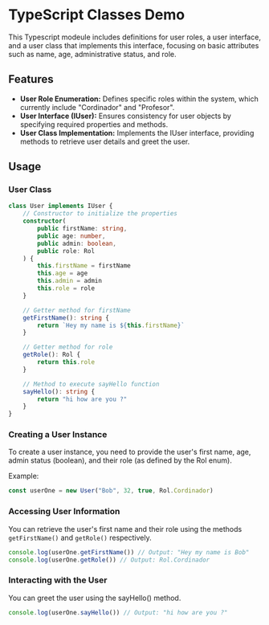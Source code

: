 # TypeScript Classes Demo

This Typescript modeule includes definitions for user roles, a user interface, and a user class that implements this interface, focusing on basic attributes such as name, age, administrative status, and role.

## Features

- **User Role Enumeration:** Defines specific roles within the system, which currently include "Cordinador" and "Profesor".
- **User Interface (IUser):** Ensures consistency for user objects by specifying required properties and methods.
- **User Class Implementation:** Implements the IUser interface, providing methods to retrieve user details and greet the user.

## Usage

### User Class

```typescript
class User implements IUser {
	// Constructor to initialize the properties
	constructor(
		public firstName: string,
		public age: number,
		public admin: boolean,
		public role: Rol
	) {
		this.firstName = firstName
		this.age = age
		this.admin = admin
		this.role = role
	}

	// Getter method for firstName
	getFirstName(): string {
		return `Hey my name is ${this.firstName}`
	}

	// Getter method for role
	getRole(): Rol {
		return this.role
	}

	// Method to execute sayHello function
	sayHello(): string {
		return "hi how are you ?"
	}
}
```

### Creating a User Instance

To create a user instance, you need to provide the user's first name, age, admin status (boolean), and their role (as defined by the Rol enum).

Example:

```typescript
const userOne = new User("Bob", 32, true, Rol.Cordinador)
```

### Accessing User Information

You can retrieve the user's first name and their role using the methods `getFirstName()` and `getRole()` respectively.

```javascript
console.log(userOne.getFirstName()) // Output: "Hey my name is Bob"
console.log(userOne.getRole()) // Output: Rol.Cordinador
```

### Interacting with the User

You can greet the user using the sayHello() method.

```javascript
console.log(userOne.sayHello()) // Output: "hi how are you ?"
```
